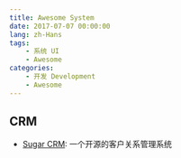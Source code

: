```yaml
---
title: Awesome System
date: 2017-07-07 00:00:00
lang: zh-Hans
tags:
    - 系统 UI
    - Awesome
categories: 
    - 开发 Development
    - Awesome
---
```



## CRM

- [Sugar CRM](https://en.wikipedia.org/wiki/SugarCRM): 一个开源的客户关系管理系统
